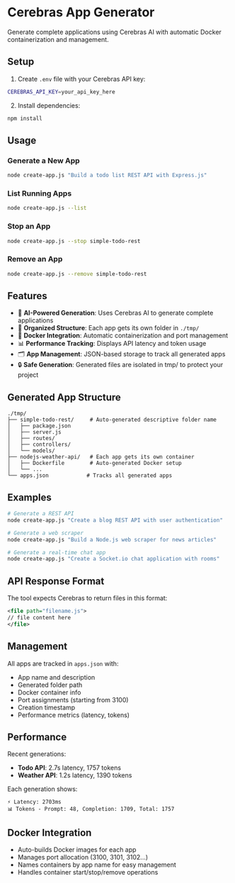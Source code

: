 # Cerebras App Generator

Generate complete applications using Cerebras AI with automatic Docker containerization and management.

## Setup

1. Create `.env` file with your Cerebras API key:
```bash
CEREBRAS_API_KEY=your_api_key_here
```

2. Install dependencies:
```bash
npm install
```

## Usage

### Generate a New App
```bash
node create-app.js "Build a todo list REST API with Express.js"
```

### List Running Apps
```bash
node create-app.js --list
```

### Stop an App
```bash
node create-app.js --stop simple-todo-rest
```

### Remove an App
```bash
node create-app.js --remove simple-todo-rest
```

## Features

- 🤖 **AI-Powered Generation**: Uses Cerebras AI to generate complete applications
- 📁 **Organized Structure**: Each app gets its own folder in `./tmp/`
- 🐳 **Docker Integration**: Automatic containerization and port management
- 📊 **Performance Tracking**: Displays API latency and token usage
- 🗂️ **App Management**: JSON-based storage to track all generated apps
- 🔒 **Safe Generation**: Generated files are isolated in tmp/ to protect your project

## Generated App Structure

```
./tmp/
├── simple-todo-rest/     # Auto-generated descriptive folder name
│   ├── package.json
│   ├── server.js
│   ├── routes/
│   ├── controllers/
│   └── models/
├── nodejs-weather-api/   # Each app gets its own container
│   ├── Dockerfile        # Auto-generated Docker setup
│   └── ...
└── apps.json            # Tracks all generated apps
```

## Examples

```bash
# Generate a REST API
node create-app.js "Create a blog REST API with user authentication"

# Generate a web scraper
node create-app.js "Build a Node.js web scraper for news articles"

# Generate a real-time chat app
node create-app.js "Create a Socket.io chat application with rooms"
```

## API Response Format

The tool expects Cerebras to return files in this format:
```xml
<file path="filename.js">
// file content here
</file>
```

## Management

All apps are tracked in `apps.json` with:
- App name and description
- Generated folder path
- Docker container info
- Port assignments (starting from 3100)
- Creation timestamp
- Performance metrics (latency, tokens)

## Performance

Recent generations:
- **Todo API**: 2.7s latency, 1757 tokens
- **Weather API**: 1.2s latency, 1390 tokens

Each generation shows:
```
⚡ Latency: 2703ms
📊 Tokens - Prompt: 48, Completion: 1709, Total: 1757
```

## Docker Integration

- Auto-builds Docker images for each app
- Manages port allocation (3100, 3101, 3102...)
- Names containers by app name for easy management
- Handles container start/stop/remove operations